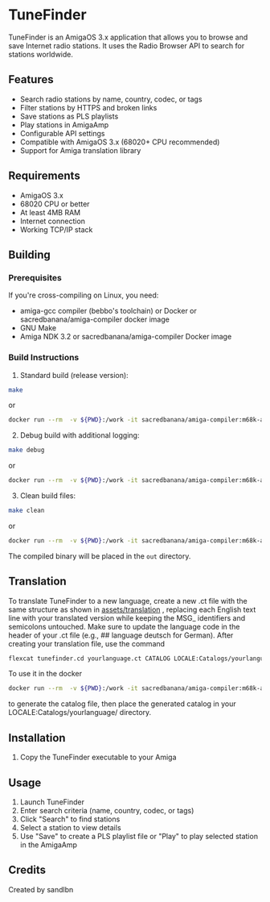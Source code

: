 # TuneFinder

TuneFinder is an AmigaOS 3.x application that allows you to browse and save Internet radio stations. It uses the Radio Browser API to search for stations worldwide.

## Features
- Search radio stations by name, country, codec, or tags
- Filter stations by HTTPS and broken links
- Save stations as PLS playlists
- Play stations in AmigaAmp
- Configurable API settings
- Compatible with AmigaOS 3.x (68020+ CPU recommended)
- Support for Amiga translation library

## Requirements
- AmigaOS 3.x
- 68020 CPU or better
- At least 4MB RAM
- Internet connection
- Working TCP/IP stack


## Building

### Prerequisites
If you're cross-compiling on Linux, you need:
- amiga-gcc compiler (bebbo's toolchain) or Docker or sacredbanana/amiga-compiler docker image
- GNU Make
- Amiga NDK 3.2 or sacredbanana/amiga-compiler Docker image

### Build Instructions

1. Standard build (release version):
```bash
make
```
or 
```bash
docker run --rm  -v ${PWD}:/work -it sacredbanana/amiga-compiler:m68k-amigaos make release
```
2. Debug build with additional logging:
```bash
make debug
```
or 
```bash
docker run --rm  -v ${PWD}:/work -it sacredbanana/amiga-compiler:m68k-amigaos make debug
```

3. Clean build files:
```bash
make clean
```
or 
```bash
docker run --rm  -v ${PWD}:/work -it sacredbanana/amiga-compiler:m68k-amigaos make clean
```

The compiled binary will be placed in the `out` directory.

## Translation

To translate TuneFinder to a new language, create a new .ct file with the same structure as shown in [assets/translation](assets/translation/tunefinder.cd) , replacing each English text line with your translated version while keeping the MSG_ identifiers and semicolons untouched. Make sure to update the language code in the header of your .ct file (e.g., ## language deutsch for German). 
After creating your translation file, use the command 

```bash
flexcat tunefinder.cd yourlanguage.ct CATALOG LOCALE:Catalogs/yourlanguage/tunefinder.catalog
```

To use it in the docker 

```bash
docker run --rm  -v ${PWD}:/work -it sacredbanana/amiga-compiler:m68k-amigaos flexcat assets/translation/tunefinder.cd assets/translation/tunefinder_polish.ct CATALOG tunefinder.catalog
```

to generate the catalog file, then place the generated catalog in your LOCALE:Catalogs/yourlanguage/ directory.

## Installation

1. Copy the TuneFinder executable to your Amiga

## Usage

1. Launch TuneFinder
2. Enter search criteria (name, country, codec, or tags)
3. Click "Search" to find stations
4. Select a station to view details
5. Use "Save" to create a PLS playlist file or "Play" to play selected station in the AmigaAmp

## Credits
Created by sandlbn
